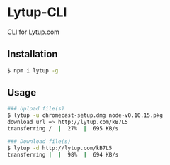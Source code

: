 # Lytup-CLI
CLI for Lytup.com

## Installation
```sh
$ npm i lytup -g
```

## Usage
```sh
### Upload file(s)
$ lytup -u chromecast-setup.dmg node-v0.10.15.pkg
download url => http://lytup.com/kB7L5
transferring /  |  27%  |  695 KB/s

### Download file(s)
$ lytup -d http://lytup.com/kB7L5
transferring |  |  98%  |  694 KB/s